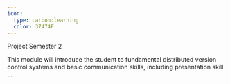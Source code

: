 ```yaml
---
icon:
  type: carbon:learning
  color: 37474F
---
```

Project Semester 2

This module will introduce the student to fundamental distributed version control systems and basic communication skills, including presentation skill ... 
